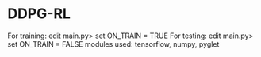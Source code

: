 # DDPG-RL
For training:
edit main.py> set ON_TRAIN = TRUE
For testing:
edit main.py> set ON_TRAIN = FALSE
modules used: tensorflow, numpy, pyglet
